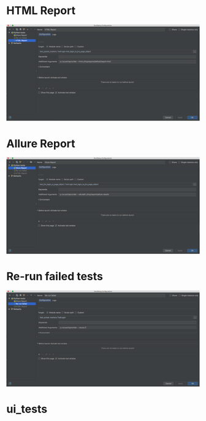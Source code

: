 # HTML Report
![Alt text](doc/html.png?raw=true "HTML Report")
# Allure Report
![Alt text](doc/allure.png?raw=true "Allure Report")
# Re-run failed tests
![Alt text](doc/re-run.png?raw=true "Re-run Failed")
# ui_tests
